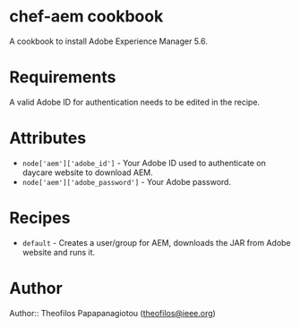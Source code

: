 # chef-aem cookbook

A cookbook to install Adobe Experience Manager 5.6.

# Requirements

A valid Adobe ID for authentication needs to be edited in the recipe.

# Attributes #

* `node['aem']['adobe_id']` - Your Adobe ID used to authenticate on daycare website to download AEM.
* `node['aem']['adobe_password']` - Your Adobe password.

# Recipes #

* `default` - Creates a user/group for AEM, downloads the JAR from Adobe website and runs it.

# Author

Author:: Theofilos Papapanagiotou (theofilos@ieee.org)
